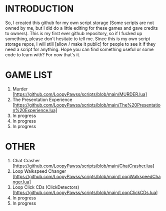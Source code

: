 # INTRODUCTION
So, I created this github for my own script storage (Some scripts are not owned by me, but I did do a little editing for these games and gave credits to owners).
This is my first ever github repository, so if I fucked up something, please don't hesitate to tell me.
Since this is my own script storage repos, I will still [allow / make it public] for people to see it if they need a script for anything.
Hope you can find something useful or some code to learn with? For now that's it.

# GAME LIST
1. Murder [https://github.com/LoopyPawss/scripts/blob/main/MURDER.lua]
2. The Presentation Experience [https://github.com/LoopyPawss/scripts/blob/main/The%20Presentation%20Experience.lua]
3. In progress
4. In progress
5. In progress

# OTHER
1. Chat Crasher [https://github.com/LoopyPawss/scripts/blob/main/ChatCrasher.lua]
2. Loop Walkspeed Changer [https://github.com/LoopyPawss/scripts/blob/main/LoopWalkspeedChanger.lua]
3. Loop Click CDs (ClickDetectors) [https://github.com/LoopyPawss/scripts/blob/main/LoopClickCDs.lua]
4. In progress
5. In progress
